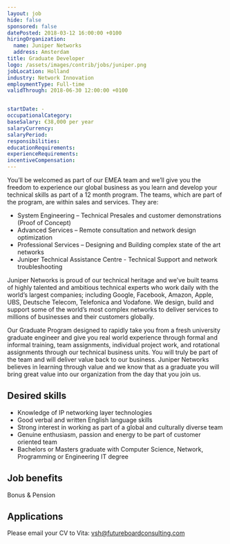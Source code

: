```yaml
---
layout: job
hide: false
sponsored: false
datePosted: 2018-03-12 16:00:00 +0100
hiringOrganization:
  name: Juniper Networks
  address: Amsterdam
title: Graduate Developer
logo: /assets/images/contrib/jobs/juniper.png
jobLocation: Holland
industry: Network Innovation
employmentType: Full-time
validThrough: 2018-06-30 12:00:00 +0100


startDate: -
occupationalCategory:
baseSalary: €38,000 per year
salaryCurrency:
salaryPeriod:
responsibilities:
educationRequirements:
experienceRequirements:
incentiveCompensation:
---
```




You’ll be welcomed as part of our EMEA team and we’ll give you the freedom to experience our global business as you learn and develop your technical skills as part of a 12 month program. The teams, which are part of the program, are within sales and services. They are:

- System Engineering – Technical Presales and customer demonstrations (Proof of Concept)
- Advanced Services – Remote consultation and network design optimization
- Professional Services – Designing and Building complex state of the art networks
- Juniper Technical Assistance Centre - Technical Support and network troubleshooting

Juniper Networks is proud of our technical heritage and we’ve built teams of highly talented and ambitious technical experts who work daily with the world’s largest companies; including Google, Facebook, Amazon, Apple, UBS, Deutsche Telecom, Telefonica and Vodafone. We design, build and support some of the world’s most complex networks to deliver services to millions of businesses and their customers globally.

Our Graduate Program designed to rapidly take you from a fresh university graduate engineer and give you real world experience through formal and informal training, team assignments, individual project work, and rotational assignments through our technical business units. You will truly be part of the team and will deliver value back to our business. Juniper Networks believes in learning through value and we know that as a graduate you will bring great value into our organization from the day that you join us.

## Desired skills

- Knowledge of IP networking layer technologies
- Good verbal and written English language skills
- Strong interest in working as part of a global and culturally diverse team
- Genuine enthusiasm, passion and energy to be part of customer oriented team
- Bachelors or Masters graduate with Computer Science, Network, Programming or Engineering IT degree

## Job benefits

Bonus & Pension

## Applications

Please email your CV to Vita: [vsh@futureboardconsulting.com](vsh@futureboardconsulting.com)
